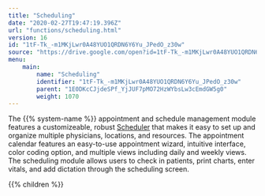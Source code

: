 ```yaml
---
title: "Scheduling"
date: "2020-02-27T19:47:19.396Z"
url: "functions/scheduling.html"
version: 16
id: "1tF-Tk_-m1MKjLwr0A48YUO1QRDN6Y6Yu_JPedO_z30w"
source: "https://drive.google.com/open?id=1tF-Tk_-m1MKjLwr0A48YUO1QRDN6Y6Yu_JPedO_z30w"
menu:
    main:
        name: "Scheduling"
        identifier: "1tF-Tk_-m1MKjLwr0A48YUO1QRDN6Y6Yu_JPedO_z30w"
        parent: "1E0DKcCJjdeSPf_YjJUF7pMO72HzWYbsLw3cEmdGW5g0"
        weight: 1070
---
```









The {{% system-name %}} appointment and schedule management module features a customizeable, robust [Scheduler](https://system/?func=scheduler#Now) that makes it easy to set up and organize multiple physicians, locations, and resources. The appointment calendar features an easy-to-use appointment wizard, intuitive interface, color coding option, and multiple views including daily and weekly views. The scheduling module allows users to check in patients, print charts, enter vitals, and add dictation through the scheduling screen.









{{% children %}}

